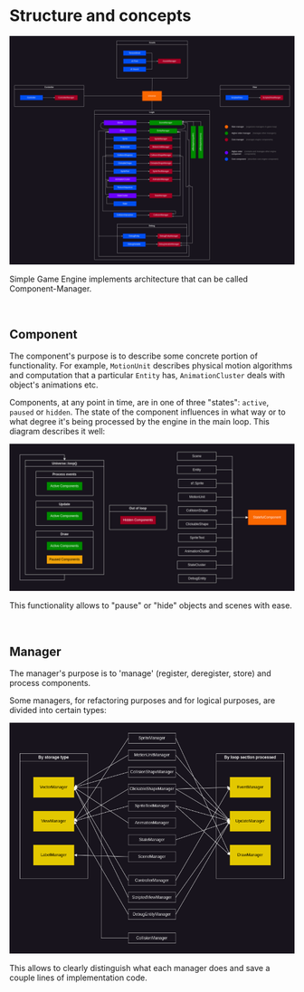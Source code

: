 # Structure and concepts

![Game engine structure](../../notes/Engine.drawio.png)

Simple Game Engine implements architecture that can be called Component-Manager.

<br>

## Component

The component's purpose is to describe some concrete portion of functionality. For example, `MotionUnit` describes physical motion algorithms and computation that a particular `Entity` has, `AnimationCluster` deals with object's animations etc.

Components, at any point in time, are in one of three "states": `active`, `paused` or `hidden`. The state of the component influences in what way or to what degree it's being processed by the engine in the main loop. This diagram describes it well:

![Component state diagram](../../notes/ComponentState.drawio.png)

This functionality allows to "pause" or "hide" objects and scenes with ease.

<br>

## Manager

The manager's purpose is to 'manage' (register, deregister, store) and process components.

Some managers, for refactoring purposes and for logical purposes, are divided into certain types:

![Manager types diagram](../../notes/Managers.drawio.png)

This allows to clearly distinguish what each manager does and save a couple lines of implementation code.

